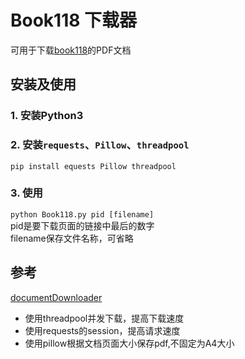 # Book118 下载器
可用于下载[book118](https://max.book118.com/)的PDF文档
## 安装及使用
### 1. 安装Python3  
### 2. 安装`requests`、`Pillow`、`threadpool`  
  `pip install equests Pillow threadpool`  
### 3. 使用  
  `python Book118.py pid [filename]`  
  pid是要下载页面的链接中最后的数字  
  filename保存文件名称，可省略  
## 参考
[documentDownloader](https://github.com/OhYee/documentDownloader)
- 使用threadpool并发下载，提高下载速度
- 使用requests的session，提高请求速度
- 使用pillow根据文档页面大小保存pdf,不固定为A4大小 

